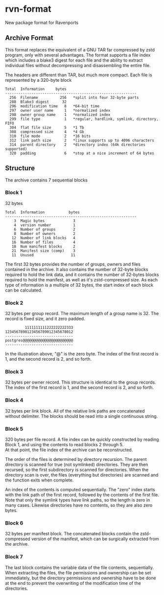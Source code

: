 # rvn-format
New package format for Ravenports

## Archive Format

This format replaces the equivalent of a GNU TAR far compressed by zstd program,
only with several advantages.  The format supports a file index which includes a
blake3 digest for each file and the ability to extract individual files without
decompressing and disassembling the entire file.

The headers are different than TAR, but much more compact.
Each file is represented by a 320-byte block

```
Total  Information     bytes
------------------------------------------------------------
  256  Filename          256   *split into four 32-byte parts
  288  Blake3 digest      32
  296  modification time   8   *64-bit time
  297  owner user name     1   *normalized index
  298  owner group name    1   *normalized index
  299  file type           1   *regular, hardlink, symlink, directory, FIFO
  304  flat file size      5   *1 Tb
  308  compressed size     4   *4 Gb
  310  file mode           2   *16 bits
  312  link path size      2   *linux supports up to 4096 characters
  314  parent directory    2   *directory index (64k directories supported)
  320  padding             6   *stop at a nice increment of 64 bytes
```

## Structure

The archive contains 7 sequential blocks

### Block 1

32 bytes
```
Total  Information           bytes
------------------------------------------------------------
    3  Magic bytes             3
    4  version number          1
    6  Number of groups        2
    8  Number of owners        2
   12  Number of link blocks   4
   16  Number of files         4
   18  Num manifest blocks     2
   21  Manifest size (comp)    3
   11  Unused                 11
```
The first 32 bytes provides the number of groups, owners and files contained in the archive.
It also contains the number of 32-byte blocks required to hold the link data, and it
contains the number of 32-bytes blocks required to hold the manifest, as well as it's
zstd-compressed size.  As each type of information is a multiple of 32 bytes, the start
index of each block can be calculated.

### Block 2

32 bytes per group record.
The maximum length of a group name is 32.  The record is fixed size, and it zero padded.
```
         1111111111222222222333
1234567890123456789012345678012
-------------------------------
postgres@@@@@@@@@@@@@@@@@@@@@@@
-------------------------------
```
In the illustration above, "@" is the zero byte.
The index of the first record is 1, and the second record is 2, and so forth.

### Block 3

32 bytes per owner record.
This structure is identical to the group records.
The index of the first record is 1, and the second record is 2, and so forth.

### Block 4

32 bytes per link block.
All of the relative link paths are concatenated without delimiter.  The blocks
should be read into a single continuous string.

### Block 5

320 bytes per file record.
A file index can be quickly constructed by reading Block 1, and using the contents to read blocks 2 through 5.  
At that point, the file index of the archive can be reconstructed.

The order of the files is determined by directory recursion.
The parent directory is scanned for true (not symlinked) directories.  They are then recursed, so the first
subdirectory is scanned for directories.  When the directory scan is over, the files (everything but
directories) are scanned and the function exits when complete.  

An index of the contents is computed sequentially.
The "zero" index starts with the link path of the first record, followed by the contents of the first file.  
Note that only the symlink types have link paths, so the length is zero in many cases.
Likewise directories have no contents, so they are also zero bytes.

### Block 6

32 bytes per manifest block.
The concatenated blocks contain the zstd-compressed version of the manifest, which can be surgically
extracted from the archive.

### Block 7

The last block contains the variable data of the file contents, sequentially.
When extracting the files, the file permissions and ownership can be set immediately, but the directory
permissions and ownership have to be done at the end to prevent the overwriting of the modification
time of the directories.
